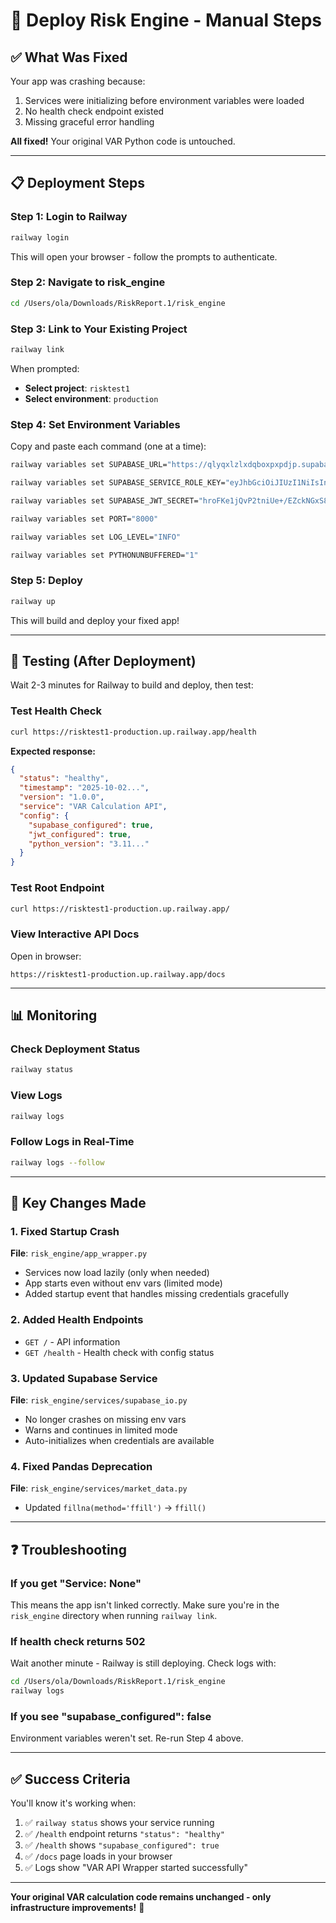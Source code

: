 # 🚀 Deploy Risk Engine - Manual Steps

## ✅ What Was Fixed

Your app was crashing because:
1. Services were initializing before environment variables were loaded
2. No health check endpoint existed
3. Missing graceful error handling

**All fixed!** Your original VAR Python code is untouched.

---

## 📋 Deployment Steps

### Step 1: Login to Railway
```bash
railway login
```
This will open your browser - follow the prompts to authenticate.

### Step 2: Navigate to risk_engine
```bash
cd /Users/ola/Downloads/RiskReport.1/risk_engine
```

### Step 3: Link to Your Existing Project
```bash
railway link
```
When prompted:
- **Select project**: `risktest1`
- **Select environment**: `production`

### Step 4: Set Environment Variables

Copy and paste each command (one at a time):

```bash
railway variables set SUPABASE_URL="https://qlyqxlzlxdqboxpxpdjp.supabase.co"
```

```bash
railway variables set SUPABASE_SERVICE_ROLE_KEY="eyJhbGciOiJIUzI1NiIsInR5cCI6IkpXVCJ9.eyJpc3MiOiJzdXBhYmFzZSIsInJlZiI6InFseXF4bHpseGRxYm94cHhwZGpwIiwicm9sZSI6InNlcnZpY2Vfcm9sZSIsImlhdCI6MTc1MDExOTA3MywiZXhwIjoyMDY1Njk1MDczfQ.Q5DzOuNAUu9591plbbtITiCfHulbg4-QYwS0uBvimuk"
```

```bash
railway variables set SUPABASE_JWT_SECRET="hroFKe1jQvP2tniUe+/EZckNGxS8nta1x+BfkY9jOtqER90dMMqEteJZv7Ve7Ka5aG8Padj8+qrKNxktWCfWUA=="
```

```bash
railway variables set PORT="8000"
```

```bash
railway variables set LOG_LEVEL="INFO"
```

```bash
railway variables set PYTHONUNBUFFERED="1"
```

### Step 5: Deploy
```bash
railway up
```

This will build and deploy your fixed app!

---

## 🧪 Testing (After Deployment)

Wait 2-3 minutes for Railway to build and deploy, then test:

### Test Health Check
```bash
curl https://risktest1-production.up.railway.app/health
```

**Expected response:**
```json
{
  "status": "healthy",
  "timestamp": "2025-10-02...",
  "version": "1.0.0",
  "service": "VAR Calculation API",
  "config": {
    "supabase_configured": true,
    "jwt_configured": true,
    "python_version": "3.11..."
  }
}
```

### Test Root Endpoint
```bash
curl https://risktest1-production.up.railway.app/
```

### View Interactive API Docs
Open in browser:
```
https://risktest1-production.up.railway.app/docs
```

---

## 📊 Monitoring

### Check Deployment Status
```bash
railway status
```

### View Logs
```bash
railway logs
```

### Follow Logs in Real-Time
```bash
railway logs --follow
```

---

## 🎯 Key Changes Made

### 1. Fixed Startup Crash
**File**: `risk_engine/app_wrapper.py`
- Services now load lazily (only when needed)
- App starts even without env vars (limited mode)
- Added startup event that handles missing credentials gracefully

### 2. Added Health Endpoints
- `GET /` - API information
- `GET /health` - Health check with config status

### 3. Updated Supabase Service
**File**: `risk_engine/services/supabase_io.py`
- No longer crashes on missing env vars
- Warns and continues in limited mode
- Auto-initializes when credentials are available

### 4. Fixed Pandas Deprecation
**File**: `risk_engine/services/market_data.py`
- Updated `fillna(method='ffill')` → `ffill()`

---

## ❓ Troubleshooting

### If you get "Service: None"
This means the app isn't linked correctly. Make sure you're in the `risk_engine` directory when running `railway link`.

### If health check returns 502
Wait another minute - Railway is still deploying. Check logs with:
```bash
cd /Users/ola/Downloads/RiskReport.1/risk_engine
railway logs
```

### If you see "supabase_configured": false
Environment variables weren't set. Re-run Step 4 above.

---

## ✅ Success Criteria

You'll know it's working when:
1. ✅ `railway status` shows your service running
2. ✅ `/health` endpoint returns `"status": "healthy"`
3. ✅ `/health` shows `"supabase_configured": true`
4. ✅ `/docs` page loads in your browser
5. ✅ Logs show "VAR API Wrapper started successfully"

---

**Your original VAR calculation code remains unchanged - only infrastructure improvements!** 🎉

